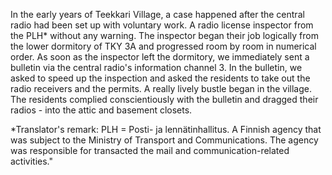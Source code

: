 
In the early years of Teekkari Village, a case happened after the central radio had been set up with voluntary work. A radio license inspector from the PLH\* without any warning. The inspector began their job logically from the lower dormitory of TKY 3A and progressed room by room in numerical order. As soon as the inspector left the dormitory, we immediately sent a bulletin via the central radio's information channel 3. In the bulletin, we asked to speed up the inspection and asked the residents to take out the radio receivers and the permits. A really lively bustle began in the village. The residents complied conscientiously with the bulletin and dragged their radios - into the attic and basement closets.

\*Translator's remark: PLH = Posti- ja lennätinhallitus. A Finnish agency that was subject to the Ministry of Transport and Communications. The agency was responsible for transacted the mail and communication-related activities."
